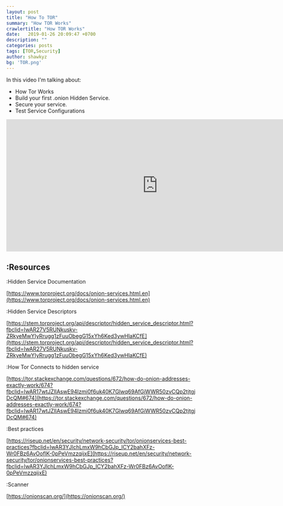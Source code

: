 ```yaml
---
layout: post
title: "How To TOR"
summary: "How TOR Works"
crawlertitle: "How TOR Works"
date:   2019-01-26 20:09:47 +0700
description: ""
categories: posts
tags: [TOR,Security]
author: shawkyz
bg: 'TOR.png'
---
```

In this video I'm talking about:
* How Tor Works
* Build your first .onion Hidden Service.
* Secure your service.
* Test Service Configurations

 <iframe src="https://www.facebook.com/plugins/video.php?href=https%3A%2F%2Fwww.facebook.com%2FShawkyz1%2Fvideos%2F10215827565814843%2F&width=800&show_text=false&appId=312241548925621&height=350" width="800" height="350" style="border:none;overflow:hidden" scrolling="no" frameborder="0" allowTransparency="true"></iframe>

## :Resources 
:Hidden Service Documentation

[https://www.torproject.org/docs/onion-services.html.en](https://www.torproject.org/docs/onion-services.html.en)

:Hidden Service Descriptors

[https://stem.torproject.org/api/descriptor/hidden_service_descriptor.html?fbclid=IwAR27V5RUNkuskv-ZRkyeMwYIyRrugg1zFuuObegG15xYh6Ked3ywHlaKCfE](https://stem.torproject.org/api/descriptor/hidden_service_descriptor.html?fbclid=IwAR27V5RUNkuskv-ZRkyeMwYIyRrugg1zFuuObegG15xYh6Ked3ywHlaKCfE)

:How Tor Connects to hidden service

[https://tor.stackexchange.com/questions/672/how-do-onion-addresses-exactly-work/674?fbclid=IwAR17wtJZIlAswE94Izmi0f6uk40K7Glwq69AfGiWWR50zvCQp2tjtgjDcQM#674](https://tor.stackexchange.com/questions/672/how-do-onion-addresses-exactly-work/674?fbclid=IwAR17wtJZIlAswE94Izmi0f6uk40K7Glwq69AfGiWWR50zvCQp2tjtgjDcQM#674)

:Best practices

[https://riseup.net/en/security/network-security/tor/onionservices-best-practices?fbclid=IwAR3YJlchLmxW9hCbGJp_ICY2bahXFz-Wr0FBz6AvOoflK-0pPeVmzzqijxE](https://riseup.net/en/security/network-security/tor/onionservices-best-practices?fbclid=IwAR3YJlchLmxW9hCbGJp_ICY2bahXFz-Wr0FBz6AvOoflK-0pPeVmzzqijxE)

:Scanner

[https://onionscan.org/](https://onionscan.org/)